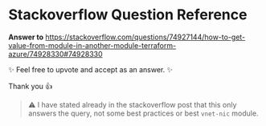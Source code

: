 # Stackoverflow Question Reference 


**Answer to**  https://stackoverflow.com/questions/74927144/how-to-get-value-from-module-in-another-module-terraform-azure/74928330#74928330 

:sparkles: Feel free to upvote and accept as an answer. :sparkles:

Thank you :thumbsup:


> :warning: I have stated already in the stackoverflow post that this only answers the query, not some best practices or best `vnet-nic` module.